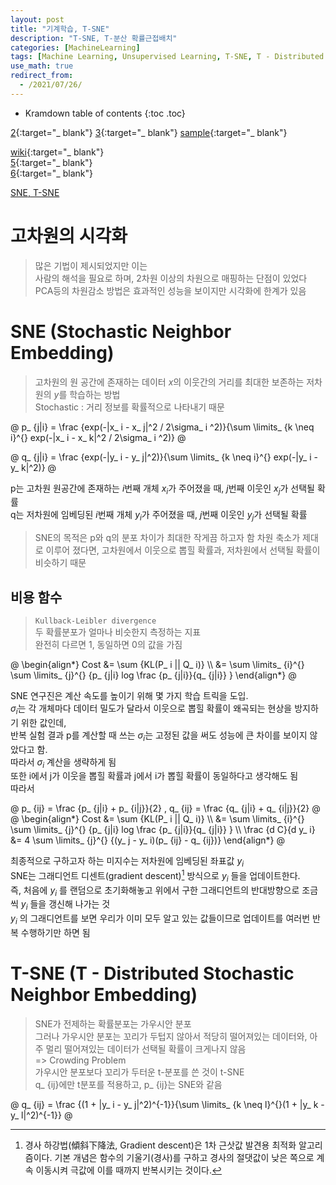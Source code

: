 ```yaml
---
layout: post
title: "기계학습, T-SNE"
description: "T-SNE, T-분산 확률근접배치"
categories: [MachineLearning]
tags: [Machine Learning, Unsupervised Learning, T-SNE, T - Distributed Stochastic Neighbor Embedding]
use_math: true
redirect_from:
  - /2021/07/26/
---
```


* Kramdown table of contents
{:toc .toc}      

[2](https://m.blog.naver.com/xorrms78/222112752837){:target="_ blank"} 
[3](https://bcho.tistory.com/1210){:target="_ blank"} 
[sample](https://ratsgo.github.io/machine%20learning/2017/04/28/tSNE/){:target="_ blank"}             
       
            
[wiki](https://en.wikipedia.org/wiki/T-distributed_stochastic_neighbor_embedding){:target="_ blank"}             
[5](https://lovit.github.io/nlp/representation/2018/09/28/tsne/){:target="_ blank"}             
[6](https://skyeong.net/284){:target="_ blank"}             


[SNE, T-SNE](https://ratsgo.github.io/machine%20learning/2017/04/28/tSNE/)

# 고차원의 시각화

> 많은 기법이 제시되었지만 이는       
> 사람의 해석을 필요로 하며, 2차원 이상의 차원으로 매핑하는 단점이 있었다           
> PCA등의 차원감소 방법은 효과적인 성능을 보이지만 시각화에 한계가 있음              


# SNE (Stochastic Neighbor Embedding)

> 고차원의 원 공간에 존재하는 데이터 $x$의 이웃간의 거리를 최대한 보존하는 저차원의 $y$를 학습하는 방법           
> Stochastic : 거리 정보를 확률적으로 나타내기 때문

@
p_ {j|i} = \frac {exp(-|x_ i - x_ j|^2 / 2\sigma_ i ^2)}{\sum \limits_ {k \neq i}^{} exp(-|x_ i - x_ k|^2 / 2\sigma_ i ^2)}
@

@
q_ {j|i} = \frac {exp(-|y_ i - y_ j|^2)}{\sum \limits_ {k \neq i}^{} exp(-|y_ i - y_ k|^2)}
@

p는 고차원 원공간에 존재하는 $i$번째 개체 $x_ i$가 주어졌을 때, $j$번째 이웃인 $x_ j$가 선택될 확률            
q는 저차원에 임베딩된 $i$번째 개체 $y_ i$가 주어졌을 때, $j$번째 이웃인 $y_ j$가 선택될 확률             

> SNE의 목적은 p와 q의 분포 차이가 최대한 작게끔 하고자 함
> 차원 축소가 제대로 이루어 졌다면, 고차원에서 이웃으로 뽑힐 확률과, 저차원에서 선택될 확률이 비슷하기 때문


## 비용 함수

> `Kullback-Leibler divergence`            
> 두 확률분포가 얼마나 비슷한지 측정하는 지표          
> 완전히 다르면 1, 동일하면 0의 값을 가짐        

@
\begin{align\*}
Cost &= \sum {KL(P_ i || Q_ i)} \\\ 
&= \sum \limits_ {i}^{} \sum \limits_ {j}^{} {p_ {j|i} log \frac {p_ {j|i}}{q_ {j|i}} } 
\end{align\*}
@

SNE 연구진은 계산 속도를 높이기 위해 몇 가지 학습 트릭을 도입.         
$\sigma_ i$는 각 개체마다 데이터 밀도가 달라서 이웃으로 뽑힐 확률이 왜곡되는 현상을 방지하기 위한 값인데,         
반복 실험 결과 p를 계산할 때 쓰는 $\sigma_ i$는 고정된 값을 써도 성능에 큰 차이를 보이지 않았다고 함.     
따라서 $\sigma_ i$ 계산을 생략하게 됨       
또한 i에서 j가 이웃을 뽑힐 확률과 j에서 i가 뽑힐 확률이 동일하다고 생각해도 됨         
따라서          

@
p_ {ij} = \frac {p_ {j|i} + p_ {i|j}}{2} , q_ {ij} = \frac {q_ {j|i} + q_ {i|j}}{2}
@
<br/>
@
\begin{align\*}
Cost &= \sum {KL(P_ i || Q_ i)} \\\ 
&= \sum \limits_ {i}^{} \sum \limits_ {j}^{} {p_ {j|i} log \frac {p_ {j|i}}{q_ {j|i}} } \\\ 
\frac {d C}{d y_ i} &= 4 \sum \limits_ {j}^{} {(y_ j - y_ i)(p_ {ij} - q_ {ij})} 
\end{align\*}
@

 
최종적으로 구하고자 하는 미지수는 저차원에 임베딩된 좌표값 $y_ i$           
SNE는 그래디언트 디센트(gradient descent)[^1] 방식으로 $y_ i$ 들을 업데이트한다.           
즉, 처음에 $y_ i$ 를 랜덤으로 초기화해놓고 위에서 구한 그래디언트의 반대방향으로 조금씩 $y_ i$ 들을 갱신해 나가는 것          
$y_ i$ 의 그래디언트를 보면 우리가 이미 모두 알고 있는 값들이므로 업데이트를 여러번 반복 수행하기만 하면 됨        


# T-SNE (T - Distributed Stochastic Neighbor Embedding)

> SNE가 전제하는 확률분포는 가우시안 분포        
> 그러나 가우시안 분포는 꼬리가 두텁지 않아서 적당히 떨어져있는 데이터와, 아주 멀리 떨어져있는 데이터가 선택될 확률이 크게나지 않음            
> => Crowding Problem             
> 가우시안 분포보다 꼬리가 두터운 t-분포를 쓴 것이 t-SNE                
> q_ {ij}에만 t분포를 적용하고, p_ {ij}는 SNE와 같음                 

@
q_ {ij} = \frac {(1 + |y_ i - y_ j|^2)^{-1}}{\sum \limits_ {k \neq l}^{}(1 + |y_ k - y_ l|^2)^{-1}}
@



[^1]: 경사 하강법(傾斜下降法, Gradient descent)은 1차 근삿값 발견용 최적화 알고리즘이다. 기본 개념은 함수의 기울기(경사)를 구하고 경사의 절댓값이 낮은 쪽으로 계속 이동시켜 극값에 이를 때까지 반복시키는 것이다.

